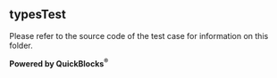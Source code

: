 ## typesTest

Please refer to the source code of the test case for information on this folder.

**Powered by QuickBlocks<sup>&reg;</sup>**
